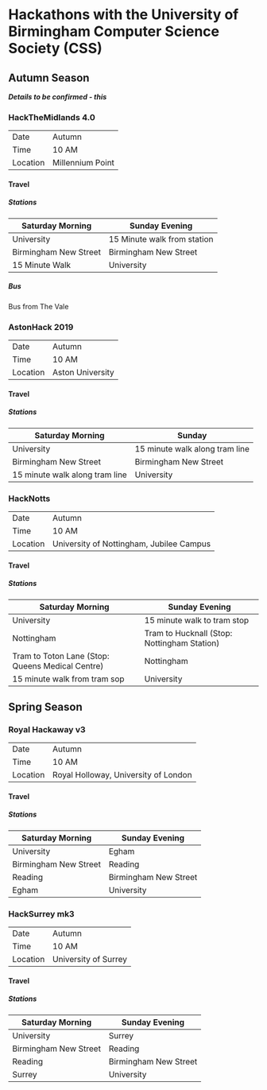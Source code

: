 # Hackathons with the University of Birmingham Computer Science Society (CSS)

## Autumn Season

**_Details to be confirmed - this_**

### HackTheMidlands 4.0


|||
|----|------| 
|Date|Autumn|
|Time|10 AM|
|Location|Millennium Point|


#### Travel

##### Stations

|Saturday Morning|Sunday Evening|
|-------|-------|
|University|15 Minute walk from station|
|Birmingham New Street|Birmingham New Street|
|15 Minute Walk|University|

##### Bus

Bus from The Vale

### AstonHack 2019

|||
|--------|----------| 
|Date|Autumn|
|Time|10 AM|
|Location|Aston University|

#### Travel

##### Stations

|Saturday Morning|Sunday|
|------|-------|
|University|15 minute walk along tram line|
|Birmingham New Street|Birmingham New Street|
|15 minute walk along tram line|University|

### HackNotts

|||
|--------|---------| 
|Date|Autumn|
|Time|10 AM|
|Location|University of Nottingham, Jubilee Campus|

#### Travel

##### Stations

|Saturday Morning|Sunday Evening|
|-------|---------|
|University|15 minute walk to tram stop|
|Nottingham|Tram to Hucknall (Stop: Nottingham Station)|
|Tram to Toton Lane (Stop: Queens Medical Centre)|Nottingham|
|15 minute walk from tram sop|University|


## Spring Season

### Royal Hackaway v3

|||
|---------|----------| 
|Date|Autumn|
|Time|10 AM|
|Location|Royal Holloway, University of London|

#### Travel

##### Stations

|Saturday Morning|Sunday Evening|
|-------|--------|
|University|Egham|
|Birmingham New Street|Reading|
|Reading|Birmingham New Street|
|Egham|University|


### HackSurrey mk3

|||
|----|------| 
|Date|Autumn|
|Time|10 AM|
|Location|University of Surrey|

#### Travel

##### Stations

|Saturday Morning|Sunday Evening|
|------|---------|
|University|Surrey|
|Birmingham New Street|Reading|
|Reading|Birmingham New Street|
|Surrey|University|